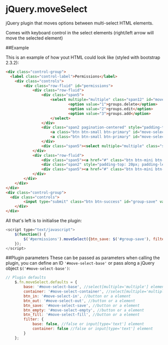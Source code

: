 jQuery.moveSelect
=================

jQuery plugin that moves options between multi-select HTML elements.

Comes with keyboard control in the select elements (right/left arrow will move the selected element)

##Example

This is an example of how yout HTML could look like (styled with bootstrap 2.3.2):
```html
<div class="control-group">
  <label class="control-label">Permissions</label>
	<div class="controls">
		<div class="row-fluid" id="permissions">
			<div class="row-fluid">
				<div class="span5">
					<select multiple="multiple" class="span12" id="move-select-base" size="8">
							<option value="1">groups.delete</option>
							<option value="2">groups.edit</option>
							<option value="3">groups.add</option>
					</select>
				</div>
				<div class="span2 pagination-centered" style="padding-top: 60px;">
					<a class="btn btn-small btn-primary" id="move-select-in">>></a><br />
					<a class="btn btn-small btn-primary" id="move-select-out"><<</a>
				</div>
				<div class="span5"><select multiple="multiple" class="span12" id="move-select-container" size="8" name="permissions[]"></select></div>
			</div>
			<div class="row-fluid">
				<div class="span5"><a href="#" class="btn btn-mini btn-success" id="move-select-fill">Move all</a></div>
				<div class="span2" style="padding-top: 20px; padding-left: 15px"></div>
				<div class="span5"><a href="#" class="btn btn-mini btn-danger pull-right" id="move-select-empty">Remove all</a></div>
			</div>
		</div>
	</div>
</div>
<div class="control-group">
  <div class="controls">
		<input type="submit" class="btn btn-success" id="group-save" value="Create group" />
	</div>
</div>

```

All that's left is to initialise the plugin:
```javascript
<script type="text/javascript">
	$(function() {
		$('#permissions').moveSelect({btn_save: $('#group-save'), filter: false});
	});
</script>
```

##Plugin parameters
These can be passed as parameters when calling the plugin, you can define an ID ```'#move-select-base'``` or 
pass along a jQuery object ```$('#move-select-base')```:

```javascript
// Plugin defaults
	$.fn.moveSelect.defaults = {
		base: '#move-select-base', //select[multiple='multiple'] element
		container: '#move-select-container', //select[multiple='multiple'] element
		btn_in: '#move-select-in', //button or a element
		btn_out: '#move-select-out', //button or a element
		btn_save: '#move-select-save', //button or a element
		btn_empty: '#move-select-empty', //button or a element
		btn_fill: '#move-select-fill', //button or a element
		filter: {
			base: false, //false or input[type='text'] element
			container: false //false or input[type='text'] element
		}
	};
```

